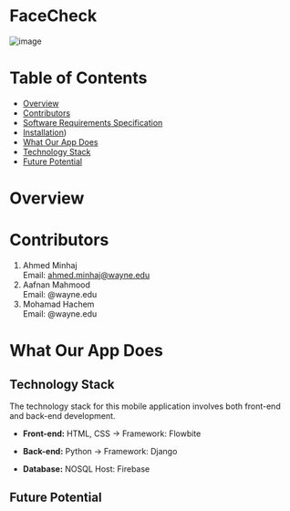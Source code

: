 # FaceCheck

![image](https://github.com/FaceCheckOrg/FaceCheck/assets/74390236/3f669273-06ed-41ac-9e6c-8cd39db46af0)


# Table of Contents


  - [Overview](#overview)
  - [Contributors](#contributors)
  - [Software Requirements Specification](https://waynestateprod-my.sharepoint.com/:w:/g/personal/hi6576_wayne_edu/Efd8_T9tG8lDq7v1Ug7txSwB3wWseoMIsl8G_XZdJ54nXA?e=NuUeow)
  - [Installation]([https://github.com/FaceCheckOrg/FaceCheck/blob/main/installation.md))
  - [What Our App Does](#what-our-app-does)
  - [Technology Stack](#technology-stack)
  - [Future Potential](#future-potential)


# Overview



# Contributors
1. Ahmed Minhaj<br />
   Email: ahmed.minhaj@wayne.edu
2. Aafnan Mahmood<br />
   Email: @wayne.edu
3. Mohamad Hachem<br />
   Email: @wayne.edu

# What Our App Does


## Technology Stack

The technology stack for this mobile application involves both front-end and back-end development.

- **Front-end:** HTML, CSS -> Framework: Flowbite
  
- **Back-end:** Python -> Framework: Django
  
- **Database:** NOSQL Host: Firebase


## Future Potential



